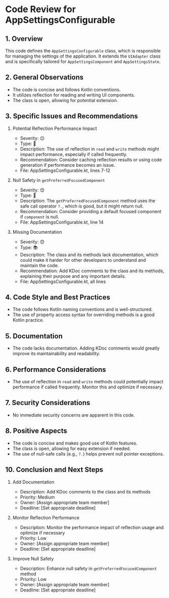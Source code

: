 # Code Review for AppSettingsConfigurable

## 1. Overview

This code defines the `AppSettingsConfigurable` class, which is responsible for managing the settings of the application. It extends the `UIAdapter` class and is specifically tailored for `AppSettingsComponent` and `AppSettingsState`.

## 2. General Observations

- The code is concise and follows Kotlin conventions.
- It utilizes reflection for reading and writing UI components.
- The class is open, allowing for potential extension.

## 3. Specific Issues and Recommendations

1. Potential Reflection Performance Impact
   - Severity: 😐
   - Type: 🚀
   - Description: The use of reflection in `read` and `write` methods might impact performance, especially if called frequently.
   - Recommendation: Consider caching reflection results or using code generation if performance becomes an issue.
   - File: AppSettingsConfigurable.kt, lines 7-12

2. Null Safety in `getPreferredFocusedComponent`
   - Severity: 😊
   - Type: 🧹
   - Description: The `getPreferredFocusedComponent` method uses the safe call operator `?.`, which is good, but it might return null.
   - Recommendation: Consider providing a default focused component if `component` is null.
   - File: AppSettingsConfigurable.kt, line 14

3. Missing Documentation
   - Severity: 😊
   - Type: 📚
   - Description: The class and its methods lack documentation, which could make it harder for other developers to understand and maintain the code.
   - Recommendation: Add KDoc comments to the class and its methods, explaining their purpose and any important details.
   - File: AppSettingsConfigurable.kt, all lines

## 4. Code Style and Best Practices

- The code follows Kotlin naming conventions and is well-structured.
- The use of property access syntax for overriding methods is a good Kotlin practice.

## 5. Documentation

- The code lacks documentation. Adding KDoc comments would greatly improve its maintainability and readability.

## 6. Performance Considerations

- The use of reflection in `read` and `write` methods could potentially impact performance if called frequently. Monitor this and optimize if necessary.

## 7. Security Considerations

- No immediate security concerns are apparent in this code.

## 8. Positive Aspects

- The code is concise and makes good use of Kotlin features.
- The class is open, allowing for easy extension if needed.
- The use of null-safe calls (e.g., `?.`) helps prevent null pointer exceptions.

## 10. Conclusion and Next Steps

1. Add Documentation
   - Description: Add KDoc comments to the class and its methods
   - Priority: Medium
   - Owner: [Assign appropriate team member]
   - Deadline: [Set appropriate deadline]

2. Monitor Reflection Performance
   - Description: Monitor the performance impact of reflection usage and optimize if necessary
   - Priority: Low
   - Owner: [Assign appropriate team member]
   - Deadline: [Set appropriate deadline]

3. Improve Null Safety
   - Description: Enhance null safety in `getPreferredFocusedComponent` method
   - Priority: Low
   - Owner: [Assign appropriate team member]
   - Deadline: [Set appropriate deadline]